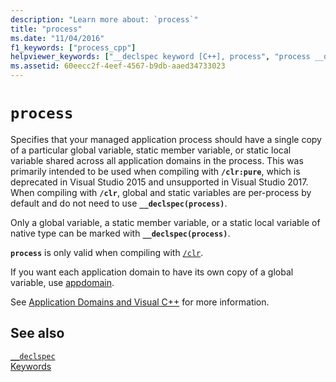 ```yaml
---
description: "Learn more about: `process`"
title: "process"
ms.date: "11/04/2016"
f1_keywords: ["process_cpp"]
helpviewer_keywords: ["__declspec keyword [C++], process", "process __declspec keyword"]
ms.assetid: 60eecc2f-4eef-4567-b9db-aaed34733023
---
```

# `process`

Specifies that your managed application process should have a single copy of a particular global variable, static member variable, or static local variable shared across all application domains in the process. This was primarily intended to be used when compiling with **`/clr:pure`**, which is deprecated in Visual Studio 2015 and unsupported in Visual Studio 2017. When compiling with **`/clr`**, global and static variables are per-process by default and do not need to use **`__declspec(process)`**.

Only a global variable, a static member variable, or a static local variable of native type can be marked with **`__declspec(process)`**.

**`process`** is only valid when compiling with [`/clr`](../build/reference/clr-common-language-runtime-compilation.md).

If you want each application domain to have its own copy of a global variable, use [appdomain](../cpp/appdomain.md).

See [Application Domains and Visual C++](../dotnet/application-domains-and-visual-cpp.md) for more information.

## See also

[`__declspec`](../cpp/declspec.md)<br/>
[Keywords](../cpp/keywords-cpp.md)
